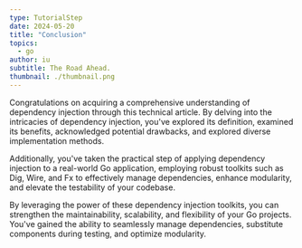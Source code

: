 ```yaml
---
type: TutorialStep
date: 2024-05-20
title: "Conclusion"
topics:
  - go
author: iu
subtitle: The Road Ahead.
thumbnail: ./thumbnail.png
---
```


Congratulations on acquiring a comprehensive understanding of dependency injection through this technical article. By delving into the intricacies of dependency injection, you've explored its definition, examined its benefits, acknowledged potential drawbacks, and explored diverse implementation methods.

Additionally, you've taken the practical step of applying dependency injection to a real-world Go application, employing robust toolkits such as Dig, Wire, and Fx to effectively manage dependencies, enhance modularity, and elevate the testability of your codebase.

By leveraging the power of these dependency injection toolkits, you can strengthen the maintainability, scalability, and flexibility of your Go projects. You've gained the ability to seamlessly manage dependencies, substitute components during testing, and optimize modularity.

